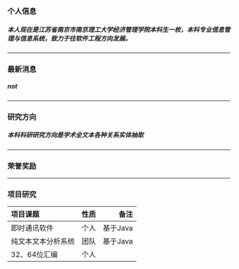 ### 个人信息

##### 本人现在是江苏省南京市南京理工大学经济管理学院本科生一枚，本科专业信息管理与信息系统，致力于往软件工程方向发展。
---
### 最新消息

##### not
---
### 研究方向

##### 本科科研研究方向是学术全文本各种关系实体抽取
---
### 荣誉奖励

---
### 项目研究


|项目课题|性质|备注|
|:----|:----:|----:|
|即时通讯软件|个人|基于Java|
|纯文本文本分析系统|团队|基于Java|
|32、64位汇编|个人|  |
